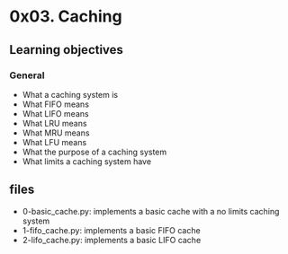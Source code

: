 # 0x03. Caching


## Learning objectives 

### General
* What a caching system is
* What FIFO means
* What LIFO means
* What LRU means
* What MRU means
* What LFU means
* What the purpose of a caching system
* What limits a caching system have

## files 
* 0-basic_cache.py: implements a basic cache with a no limits caching system
* 1-fifo_cache.py: implements a basic FIFO cache
* 2-lifo_cache.py: implements a basic LIFO cache 
